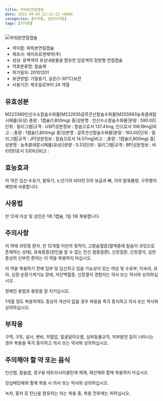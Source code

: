 ```yaml
---
title: 파워본연질캡슐
date: 2022-09-03 22:31:13 +0800
categories: [의약품, 일반의약품]
tags: [의약품]
---
```

![파워본연질캡슐](https://nedrug.mfds.go.kr/pbp/cmn/itemImageDownload/146031537943900099)

- 약이름: 파워본연질캡슐
- 제조사: 에이프로젠제약(주)
- 성상: 유백색의 유상내용물을 함유한 암갈색의 장방형 연질캡슐
- 약효분류명: 칼슘제
- 허가일자: 20101201
- 보관방법: 기밀용기, 실온(1-30℃)보관
- 사용기간: 제조일로부터 24 개월
## 유효성분
M223369인산수소칼슘수화물|M222935글루콘산칼슘수화물|M255993농축콜레칼시페롤(유상)
총량 : 1캡슐(1,800mg) 중|성분명 : 인산수소칼슘수화물|분량 : 590.00|단위 : 밀리그램|규격 : USP|성분정보 : 칼슘으로서 137.41mg, 인으로서 106.19mg|비고 : ;총량 : 1캡슐(1,800mg) 중|성분명 : 글루콘산칼슘수화물|분량 : 163.00|단위 : 밀리그램|규격 : JP|성분정보 : 칼슘으로서 14.57mg|비고 : ;총량 : 1캡슐(1,800mg) 중|성분명 : 농축콜레칼시페롤(유상)|분량 : 0.33|단위 : 밀리그램|규격 : BP|성분정보 : 비타민D로서 330IU|비고 :
## 효능효과
이 약은 임신·수유기, 발육기, 노년기의 비타민 D의 보급과 뼈, 이의 발육불량, 구루병의 예방에 사용합니다.

## 사용법
만 12세 이상 및 성인은 1회 1캡슐, 1일 1회 복용합니다.

## 주의사항
이 약에 과민증 환자, 만 12개월 미만의 젖먹이, 고칼슘혈증(혈액중에 칼슘이 과잉으로 존재하는 상태), 유육종증(원인을 알 수 없는 전신 염증질환), 신장질환, 신장결석, 심한 증상의 신부전 환자는 이 약을 복용하지 마십시오.

이 약을 복용하기 전에 임부 및 임신하고 있을 가능성이 있는 여성 및 수유부, 미숙아, 유아, 심장·순환기계기능 장애, 저단백혈증, 신장결석 경험자는 의사 또는 약사와 상의하십시오.

정해진 용법과 용량을 잘 지키십시오.

1개월 정도 복용하여도 증상의 개선이 없을 경우 복용을 즉각 중지하고 의사 또는 약사와 상의하십시오.

## 부작용
구역, 구토, 설사, 변비, 저혈압, 얼굴달아오름, 심박동불규칙, 피부발진 등이 나타나는 경우 복용을 즉각 중지하고 의사 또는 약사와 상의하십시오.

## 주의해야 할 약 또는 음식
인산염, 칼슘염, 경구용 테트라사이클린계 제제, 제산제와 함께 복용하지 마십시오.

강심배당체와 함께 복용 시 의사 또는 약사와 상의하십시오.

녹차, 홍차 등 탄닌을 함유하는 차는 복용 중, 복용 전후에는 피하십시오.

